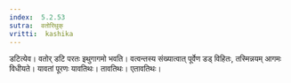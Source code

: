 ```yaml
---
index:  5.2.53
sutra:  वतोरिथुक्
vritti:  kashika 
---
```


डटित्येव। वतोर् डटि परतः इथुगागमो भवति। वत्वन्तस्य संख्यात्वात् पूर्वेण डड् विहितः, तस्मिन्नयम् आगमः विधीयते। यावतां पूरणः यावतिथः। तावतिथः। एतावतिथः।

